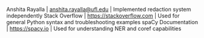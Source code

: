 Anshita Rayalla | anshita.rayalla@ufl.edu | Implemented redaction system independently
Stack Overflow | https://stackoverflow.com | Used for general Python syntax and troubleshooting examples
spaCy Documentation | https://spacy.io | Used for understanding NER and coref capabilities